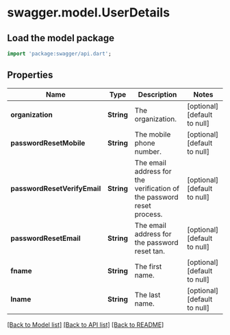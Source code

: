 # swagger.model.UserDetails

## Load the model package
```dart
import 'package:swagger/api.dart';
```

## Properties
Name | Type | Description | Notes
------------ | ------------- | ------------- | -------------
**organization** | **String** | The organization. | [optional] [default to null]
**passwordResetMobile** | **String** | The mobile phone number. | [optional] [default to null]
**passwordResetVerifyEmail** | **String** | The email address for the verification of the password reset process. | [optional] [default to null]
**passwordResetEmail** | **String** | The email address for the password reset tan. | [optional] [default to null]
**fname** | **String** | The first name. | [optional] [default to null]
**lname** | **String** | The last name. | [optional] [default to null]

[[Back to Model list]](../README.md#documentation-for-models) [[Back to API list]](../README.md#documentation-for-api-endpoints) [[Back to README]](../README.md)


